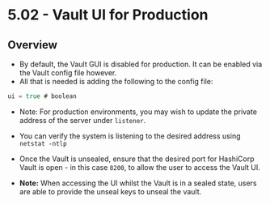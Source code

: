 # 5.02 - Vault UI for Production

## Overview

- By default, the Vault GUI is disabled for production. It can be enabled via the Vault config file however.
- All that is needed is adding the following to the config file:

```go
ui = true # boolean
```

- Note: For production environments, you may wish to update the private address of the server under `listener`.
- You can verify the system is listening to the desired address using `netstat -ntlp`
- Once the Vault is unsealed, ensure that the desired port for HashiCorp Vault is open - in this case `8200`, to allow the user to access the Vault UI.

- **Note:** When accessing the UI whilst the Vault is in a sealed state, users are able to provide the unseal keys to unseal the vault.
